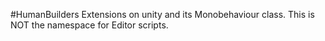 #HumanBuilders
Extensions on unity and its Monobehaviour class. This is NOT the namespace for Editor scripts.
